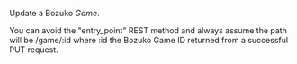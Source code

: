 Update a Bozuko *Game*.

You can avoid the "entry_point" REST method and always assume the path will be /game/:id
where :id the Bozuko Game ID returned from a successful PUT request.